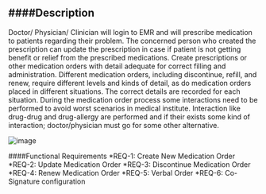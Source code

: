 ####Description
--------------

Doctor/ Physician/ Clinician will login to EMR and will prescribe medication to patients regarding their problem. The concerned person who created the prescription can update the prescription in case if patient is not getting benefit or relief from the prescribed medications. Create prescriptions or other medication orders with detail adequate for correct filling and administration. Different medication orders, including discontinue, refill, and renew, require different levels and kinds of detail, as do medication orders placed in different situations. The correct details are recorded for each situation. During the medication order process some interactions need to be performed to avoid worst scenarios in medical institute. Interaction like drug-drug and drug-allergy are performed and if their exists some kind of interaction; doctor/physician must go for some other alternative.

![image](https://f.cloud.github.com/assets/4283040/1243500/4386bf6a-2a6b-11e3-9412-3d96316fb8fe.png)

####Functional Requirements
*REQ-1:    Create New Medication Order
*REQ-2:    Update Medication Order
*REQ-3:    Discontinue Medication Order
*REQ-4:    Renew Medication Order
*REQ-5:    Verbal Order
*REQ-6:    Co-Signature configuration

